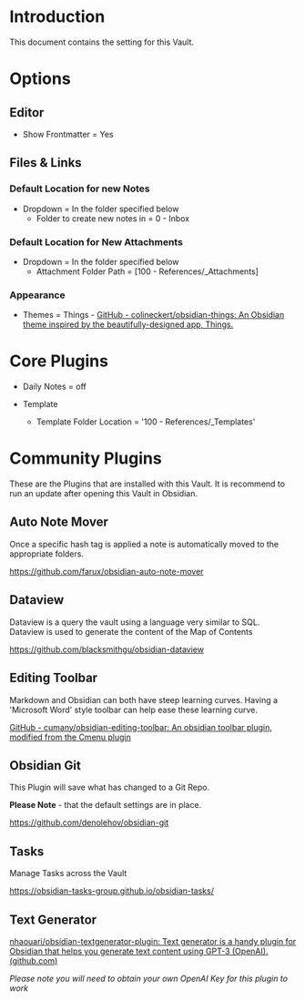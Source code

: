 # Introduction
This document contains the setting for this Vault.

# Options

## Editor
- Show Frontmatter = Yes 

## Files & Links

### Default Location for new Notes
- Dropdown  = In the folder specified below
	- Folder to create new notes in = 0 - Inbox

### Default Location for New Attachments
- Dropdown  = In the folder specified below
	- Attachment Folder Path = [100 - References/_Attachments] 


### Appearance
- Themes = Things - [GitHub - colineckert/obsidian-things: An Obsidian theme inspired by the beautifully-designed app, Things.](https://github.com/colineckert/obsidian-things)


# Core Plugins
- Daily Notes = off

- Template
	- Template Folder Location = '100 - References/_Templates'


# Community Plugins
These are the Plugins that are installed with this Vault. It is recommend to run an update after opening this Vault in Obsidian.

## Auto Note Mover

Once a specific hash tag is applied a note is automatically moved to the appropriate folders.

https://github.com/farux/obsidian-auto-note-mover


## Dataview

Dataview is a query the vault using a language very similar to SQL. Dataview is used to generate the content of the Map of Contents

https://github.com/blacksmithgu/obsidian-dataview


## Editing Toolbar

Markdown and Obsidian can both have steep learning curves. Having a 'Microsoft Word' style toolbar can help ease these learning curve. 

[GitHub - cumany/obsidian-editing-toolbar: An obsidian toolbar plugin, modified from the Cmenu plugin](https://github.com/cumany/obsidian-editing-toolbar)


## Obsidian Git

This Plugin will save what has changed to a Git Repo.

**Please Note** - that the default settings are in place.

https://github.com/denolehov/obsidian-git


## Tasks

Manage Tasks across the Vault 

https://obsidian-tasks-group.github.io/obsidian-tasks/


## Text Generator

[nhaouari/obsidian-textgenerator-plugin: Text generator is a handy plugin for Obsidian that helps you generate text content using GPT-3 (OpenAI). (github.com)](https://github.com/nhaouari/obsidian-textgenerator-plugin)

*Please note you will need to obtain your own OpenAI Key for this plugin to work*

